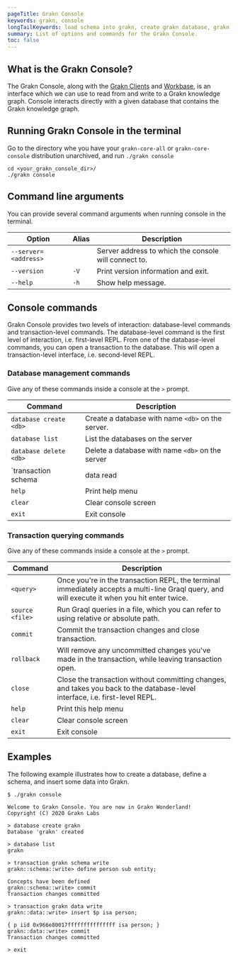 ```yaml
---
pageTitle: Grakn Console
keywords: grakn, console
longTailKeywords: load schema into grakn, create grakn database, grakn console
summary: List of options and commands for the Grakn Console.
toc: false
---
```


## What is the Grakn Console?
The Grakn Console, along with the [Grakn Clients](../03-client-api/00-overview.md) and [Workbase](../07-workbase/00-overview.md), is an interface which we can use to read from and write to a Grakn knowledge graph. Console interacts directly with a given database that contains the Grakn knowledge graph.

## Running Grakn Console in the terminal

Go to the directory whe you have your `grakn-core-all` or `grakn-core-console` distribution unarchived, and run `./grakn console`
```
cd <your_grakn_console_dir>/
./grakn console
```

## Command line arguments

You can provide several command arguments when running console in the terminal.


| Option               | Alias | Description                                             |
|----------------------|-------|-------------------------------------------------------- |
| `--server=<address>` |       | Server address to which the console will connect to.    |
| `--version`          | `-V`  | Print version information and exit.                     |
| `--help`             | `-h`  | Show help message.                                      |

## Console commands

Grakn Console provides two levels of interaction: database-level commands and transaction-level commands. The database-level command is the first level of interaction, i.e. first-level REPL. From one of the database-level commands, you can open a transaction to the database. This will open a transaction-level interface, i.e. second-level REPL.

### Database management commands

Give any of these commands inside a console at the `>` prompt.

| Command                                   | Description                                                                                                            |
|-------------------------------------------|------------------------------------------------------------------------------------------------------------------------|
| `database create <db>`                    | Create a database with name `<db>` on the server.                                                                      |
| `database list`                           | List the databases on the server                                                                                       |
| `database delete <db>`                    | Delete a database with name `<db>` on the server                                                                       |
| `transaction <db> schema|data read|write` | Start a transaction to database `<db>` with session type `schema` or `data`, and transaction type `write` or `read`.   |
| `help`                                    | Print help menu                                                                                                        |
| `clear`                                   | Clear console screen                                                                                                   |
| `exit`                                    | Exit console                                                                                                           |

### Transaction querying commands

Give any of these commands inside a console at the `>` prompt.

| Command         | Description                                                                                                                                     |
|-----------------|-------------------------------------------------------------------------------------------------------------------------------------------------|
| `<query>`       | Once you're in the transaction REPL, the terminal immediately accepts a multi-line Graql query, and will execute it when you hit enter twice.   |
| `source <file>` | Run Graql queries in a file, which you can refer to using relative or absolute path.                                                            |
| `commit`        | Commit the transaction changes and close transaction.                                                                                           |
| `rollback`      | Will remove any uncommitted changes you've made in the transaction, while leaving transaction open.                                             |
| `close`         | Close the transaction without committing changes, and takes you back to the database-level interface, i.e. first-level REPL.                    |
| `help`          | Print this help menu                                                                                                                            |
| `clear`         | Clear console screen                                                                                                                            |
| `exit`          | Exit console                                                                                                                                    |

## Examples

The following example illustrates how to create a database, define a schema, and insert some data into Grakn.

```
$ ./grakn console

Welcome to Grakn Console. You are now in Grakn Wonderland!
Copyright (C) 2020 Grakn Labs

> database create grakn
Database 'grakn' created

> database list
grakn

> transaction grakn schema write
grakn::schema::write> define person sub entity;
                      
Concepts have been defined
grakn::schema::write> commit
Transaction changes committed

> transaction grakn data write
grakn::data::write> insert $p isa person;
                    
{ p iid 0x966e80017fffffffffffffff isa person; }
grakn::data::write> commit
Transaction changes committed

> exit
```
